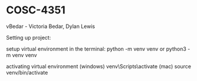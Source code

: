 # COSC-4351
vBedar - Victoria Bedar, Dylan Lewis

Setting up project:

setup virtual environment in the terminal:
python -m venv venv
    or 
python3 -m venv venv

activating virtual environment
    (windows)
venv\Scripts\activate
    (mac)
source venv/bin/activate